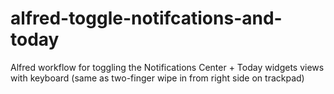 # alfred-toggle-notifcations-and-today
Alfred workflow for toggling the Notifications Center + Today widgets views with keyboard (same as two-finger wipe in from right side on trackpad)
